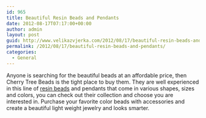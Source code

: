 ```yaml
---
id: 965
title: Beautiful Resin Beads and Pendants
date: 2012-08-17T07:17:00+00:00
author: admin
layout: post
guid: http://www.velikazvjerka.com/2012/08/17/beautiful-resin-beads-and-pendants/
permalink: /2012/08/17/beautiful-resin-beads-and-pendants/
categories:
  - General
---
```

Anyone is searching for the beautiful beads at an affordable price, then Cherry Tree Beads is the tight place to buy them. They are well experienced in this line of [resin beads](http://www.cherrytreebeads.com/categories.php?cat=Resin+Beads) and pendants that come in various shapes, sizes and colors, you can check out their collection and choose you are interested in. Purchase your favorite color beads with accessories and create a beautiful light weight jewelry and looks smarter.